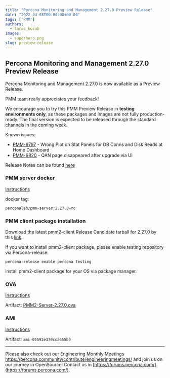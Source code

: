 ```yaml
---
title: "Percona Monitoring and Management 2.27.0 Preview Release"
date: "2022-04-08T00:00:00+00:00"
tags: ['PMM']
authors:
  - taras_kozub
images:
  - superhero.png
slug: preview-release
---
```


## Percona Monitoring and Management 2.27.0 Preview Release

Percona Monitoring and Management 2.27.0 is now available as a Preview Release.

PMM team really appreciates your feedback!

We encourage you to try this PMM Preview Release in **testing environments only**, as these packages and images are not fully production-ready. The final version is expected to be released through the standard channels in the coming week.

Known issues:
- [PMM-9797](https://perconadev.atlassian.net/browse/PMM-9797) - Wrong Plot on Stat Panels for DB Conns and Disk Reads at Home Dashboard
- [PMM-9820](https://perconadev.atlassian.net/browse/PMM-9820) - QAN page disappeared after upgrade via UI

Release Notes can be found [here](https://pmm-doc-release-pr-726.onrender.com/release-notes/2.27.0.html)

### PMM server docker

[Instructions](https://www.percona.com/doc/percona-monitoring-and-management/2.x/setting-up/server/docker.html)

docker tag:

`perconalab/pmm-server:2.27.0-rc`

### PMM client package installation

Download the latest pmm2-client Release Candidate tarball for 2.27.0 by this [link](https://s3.us-east-2.amazonaws.com/pmm-build-cache/PR-BUILDS/pmm2-client/pmm2-client-latest-3622.tar.gz).


If you want to install pmm2-client package, please enable testing repository via Percona-release: 
```
percona-release enable percona testing
```

install pmm2-client package for your OS via package manager.

### OVA 

[Instructions](https://www.percona.com/doc/percona-monitoring-and-management/2.x/setting-up/server/virtual-appliance.html)

Artifact: [PMM2-Server-2.27.0.ova](http://percona-vm.s3.amazonaws.com/PMM2-Server-2.27.0.ova)

### AMI 

[Instructions](https://www.percona.com/doc/percona-monitoring-and-management/2.x/setting-up/server/aws.html)

Artifact: `ami-05592e370cca655b9`

---

Please also check out our Engineering Monthly Meetings https://percona.community/contribute/engineeringmeetings/ and join us on our journey in OpenSource! Contact us in [https://forums.percona.com/](https://forums.percona.com/).
